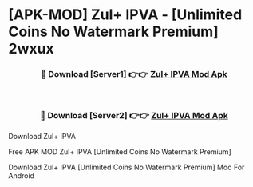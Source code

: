 # [APK-MOD] Zul+ IPVA - [Unlimited Coins No Watermark Premium] 2wxux



<div align="center">
<h3>🔴 Download [Server1] 👉👉 <a href="https://momento.my/?title=Zul+_IPVA">Zul+ IPVA Mod Apk</a></h3><br>

<h3>🔴 Download [Server2] 👉👉 <a href="https://momento.my/?title=Zul+_IPVA">Zul+ IPVA Mod Apk</a></h3>
</div>



Download Zul+ IPVA 

Free APK MOD Zul+ IPVA [Unlimited Coins No Watermark Premium]

Download Zul+ IPVA [Unlimited Coins No Watermark Premium] Mod For Android
